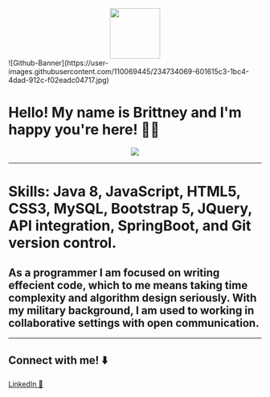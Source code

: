 <div id="header" align="center">
  <img src="![Github-Banner](https://user-images.githubusercontent.com/110069445/234734069-601615c3-1bc4-4dad-912c-f02eadc04717.jpg)" width="100"/>
</div>
![Github-Banner](https://user-images.githubusercontent.com/110069445/234734069-601615c3-1bc4-4dad-912c-f02eadc04717.jpg)

# Hello! My name is Brittney and I'm happy you're here! 👋🏾

<div id="header" align="center">
 <img src="https://media.giphy.com/media/487L0pNZKONFN01oHO/giphy.gif"/>
</div>  

<hr>
<h1> Skills: Java 8, JavaScript, HTML5, CSS3, MySQL, Bootstrap 5, JQuery, API integration, SpringBoot, and Git version control.   </h1>
<h2>As a programmer I am focused on writing effecient code, which to me means taking time complexity and algorithm design seriously. With my military background, I am used to working in collaborative settings with open communication. </h2>
<hr>

## Connect with me! ⬇️
<a href="https://www.linkedin.com/in/brittney-brinson-b623bb245/">LinkedIn 💼</a>


